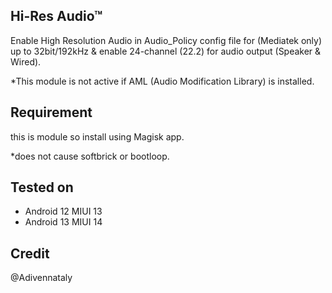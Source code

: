 ## Hi-Res Audio™
 Enable High Resolution Audio in Audio_Policy config file for (Mediatek only) up to 32bit/192kHz & enable 24-channel (22.2) for audio output (Speaker & Wired).

 *This module is not active if AML (Audio Modification Library) is installed.
## Requirement
 this is module so install using Magisk app.

 *does not cause softbrick or bootloop.

## Tested on
  - Android 12 MIUI 13
  - Android 13 MIUI 14

## Credit
@Adivennataly
